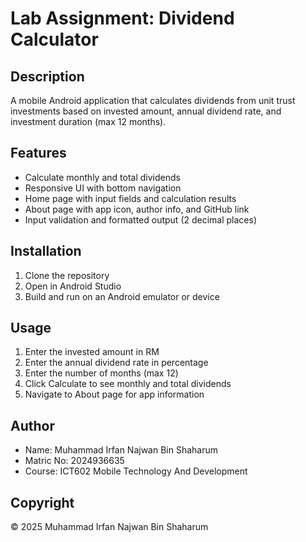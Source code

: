 # Lab Assignment: Dividend Calculator

## Description
A mobile Android application that calculates dividends from unit trust investments based on invested amount, annual dividend rate, and investment duration (max 12 months).

## Features
- Calculate monthly and total dividends
- Responsive UI with bottom navigation
- Home page with input fields and calculation results
- About page with app icon, author info, and GitHub link
- Input validation and formatted output (2 decimal places)

## Installation
1. Clone the repository
2. Open in Android Studio
3. Build and run on an Android emulator or device

## Usage
1. Enter the invested amount in RM
2. Enter the annual dividend rate in percentage
3. Enter the number of months (max 12)
4. Click Calculate to see monthly and total dividends
5. Navigate to About page for app information

## Author
- Name: Muhammad Irfan Najwan Bin Shaharum
- Matric No: 2024936635
- Course: ICT602 Mobile Technology And Development

## Copyright
© 2025 Muhammad Irfan Najwan Bin Shaharum